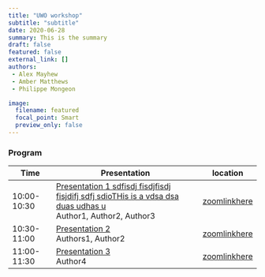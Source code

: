 ```yaml
---
title: "UWO workshop"
subtitle: "subtitle"
date: 2020-06-28
summary: This is the summary
draft: false
featured: false
external_link: []
authors:
 - Alex Mayhew
 - Amber Matthews
 - Philippe Mongeon

image:
  filename: featured
  focal_point: Smart
  preview_only: false
---
```


### Program

| Time        	| Presentation                                	| location                           	|
|-------------	|---------------------------------------------	|------------------------------------	|
| 10:00-10:30 	| [Presentation 1  sdfisdj fisdjfisdj fisjdifj sdfj sdioTHis is a vdsa dsa duas udhas u](../../talk/example)<br> Author1, Author2, Author3 	| [zoomlinkhere](zoomwillbehere.com) 	|
| 10:30-11:00 	| [Presentation 2](../../talk/aaaaa)<br> Authors1, Author2        	| [zoomlinkhere](zoomwillbehere.com) 	|
| 11:00-11:30 	| [Presentation 3](../../talk/example2)<br> Author4                  	| [zoomlinkhere](zoomwillbehere.com) 	|
